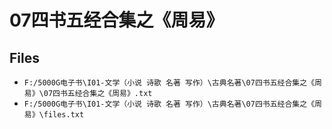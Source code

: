 # 07四书五经合集之《周易》

## Files

- `F:/5000G电子书\I01-文学（小说 诗歌 名著 写作）\古典名著\07四书五经合集之《周易》\07四书五经合集之《周易》.txt`
- `F:/5000G电子书\I01-文学（小说 诗歌 名著 写作）\古典名著\07四书五经合集之《周易》\files.txt`
